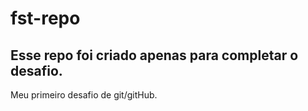 # fst-repo

## Esse repo foi criado apenas para completar o desafio.
Meu primeiro desafio de git/gitHub.
